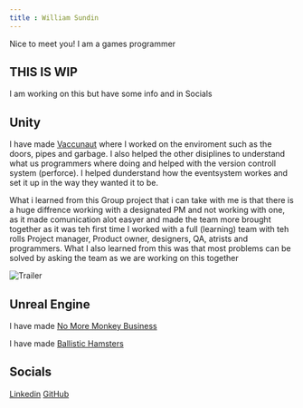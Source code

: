 ```yaml
---
title : William Sundin
---
```


Nice to meet you! I am a games programmer 

## THIS IS WIP

I am working on this but have some info and in Socials

## Unity

I have made [Vaccunaut](https://futuregames.itch.io/vacuunaut) where I worked on the enviroment such as the doors, pipes and garbage. I also helped the other disiplines to understand what us programmers where doing and helped with the version controll system (perforce). 
I helped dunderstand how the eventsystem workes and set it up in the way they wanted it to be. 

What i learned from this Group project that i can take with me is that there is a huge diffrence working with a designated PM and not working with one, as it made comunication alot easyer and made the team more brought together as it was teh first time I worked with a full (learning) team with teh rolls Project manager, Product owner, designers, QA, atrists and programmers. What I also learned from this was that most problems can be solved by asking the team as we are working on this together

![Trailer](https://youtu.be/0V0YkGQosFc)


## Unreal Engine

I have made [No More Monkey Business](https://futuregames.itch.io/no-more-monkey-business)



I have made [Ballistic Hamsters](https://futuregames.itch.io/ballistic-hamsters)

## Socials

[Linkedin](https://www.linkedin.com/in/william-sundin-2995b7176) 
[GitHub](https://github.com/TheEvilHAmster) 
